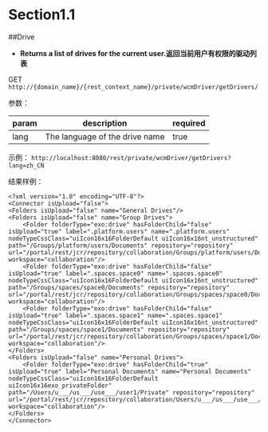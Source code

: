 # Section1.1
##Drive

* **Returns a list of drives for the current user.返回当前用户有权限的驱动列表**

GET `http://{domain_name}/{rest_context_name}/private/wcmDriver/getDrivers/`

参数：

param | description | required
------------ | ------------- | ------------
lang | The language of the drive name  | true

示例：
	`http://localhost:8080/rest/private/wcmDriver/getDrivers?lang=zh_CN`
    
	
结果样例：

	<?xml version="1.0" encoding="UTF-8"?>
	<Connector isUpload="false">
    <Folders isUpload="false" name="General Drives"/>
    <Folders isUpload="false" name="Group Drives">
        <Folder folderType="exo:drive" hasFolderChild="false" isUpload="true" label=".platform.users" name=".platform.users" nodeTypeCssClass="uiIcon16x16FolderDefault uiIcon16x16nt_unstructured" path="/Groups/platform/users/Documents" repository="repository" url="/portal/rest/jcr/repository/collaboration/Groups/platform/users/Documents" workspace="collaboration"/>
        <Folder folderType="exo:drive" hasFolderChild="false" isUpload="true" label=".spaces.space0" name=".spaces.space0" nodeTypeCssClass="uiIcon16x16FolderDefault uiIcon16x16nt_unstructured" path="/Groups/spaces/space0/Documents" repository="repository" url="/portal/rest/jcr/repository/collaboration/Groups/spaces/space0/Documents" workspace="collaboration"/>
        <Folder folderType="exo:drive" hasFolderChild="false" isUpload="true" label=".spaces.space1" name=".spaces.space1" nodeTypeCssClass="uiIcon16x16FolderDefault uiIcon16x16nt_unstructured" path="/Groups/spaces/space1/Documents" repository="repository" url="/portal/rest/jcr/repository/collaboration/Groups/spaces/space1/Documents" workspace="collaboration"/>
    </Folders>
    <Folders isUpload="false" name="Personal Drives">
        <Folder folderType="exo:drive" hasFolderChild="true" isUpload="true" label="Personal Documents" name="Personal Documents" nodeTypeCssClass="uiIcon16x16FolderDefault uiIcon16x16exo_privateFolder" path="/Users/u___/us___/use___/user1/Private" repository="repository" url="/portal/rest/jcr/repository/collaboration/Users/u___/us___/use___/user1/Private" workspace="collaboration"/>
    </Folders>
	</Connector>

